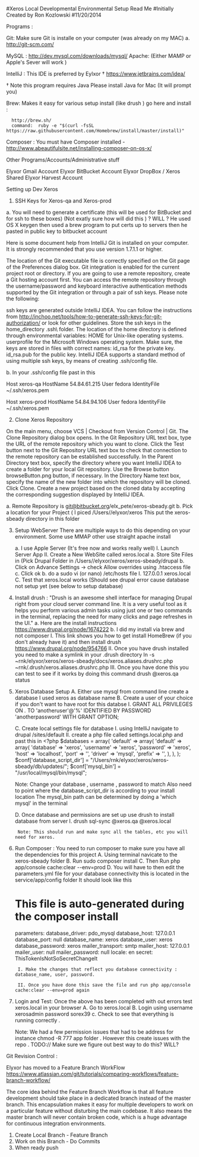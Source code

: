 #Xeros  Local Developmental Environmental Setup Read Me
#Initially Created by Ron Kozlowski
#11/20/2014


Programs :


Git: Make sure Git is installe on your computer (was already on my MAC)
    a.
        http://git-scm.com/

MySQL : http://dev.mysql.com/downloads/mysql/
Apache: (Either MAMP or Apple's Sever will work )

IntelliJ : This IDE is preferred by Eylxor †
https://www.jetbrains.com/idea/

† Note this program requires Java Please install Java for Mac (It will prompt you)

Brew: Makes it easy for various setup install (like drush )
      go here and install :

      http://brew.sh/
      command:  ruby -e "$(curl -fsSL https://raw.githubusercontent.com/Homebrew/install/master/install)"

Composer : You must have Composer installed - http://www.abeautifulsite.net/installing-composer-on-os-x/


Other Programs/Accounts/Administrative stuff

Elyxor Gmail Account
Elyxor BitBucket Account
Elyxor DropBox / Xeros Shared
Elyxor Harvest Account


Setting up Dev Xeros

1. SSH Keys for Xeros-qa and Xeros-prod

a. You will need to generate a certificate (this will be used for BitBucket and for ssh to these boxes)
(Not exatly sure how will did this ) ? WILL ? He used OS X keygen then used a brew program to put certs up to servers
then he pasted in public key to bitbucket account

Here is some document help from IntelliJ
Git is installed on your computer.
It is strongly recommended that you use version 1.7.1.1 or higher.

The location of the Git executable file is correctly specified on the Git page of the Preferences dialog box.
Git integration is enabled for the current project root or directory.
If you are going to use a remote repository, create a Git hosting account first. You can access the remote repository through the username/password and keyboard interactive authentication methods supported by the Git integration or through a pair of ssh keys.
Please note the following:

ssh keys are generated outside IntelliJ IDEA. You can follow the instructions from http://inchoo.net/tools/how-to-generate-ssh-keys-for-git-authorization/ or look for other guidelines.
Store the ssh keys in the home_directory \.ssh\ folder. The location of the home directory is defined through environmental variables:
HOME for Unix-like operating systems.
userprofile for the Microsoft Windows operating system.
Make sure, the keys are stored in files with correct names:
id_rsa for the private key.
id_rsa.pub for the public key.
IntelliJ IDEA supports a standard method of using multiple ssh keys, by means of creating .ssh/config file.

b. In your .ssh/config file past in this

Host xeros-qa
        HostName 54.84.61.215
        User fedora
        IdentityFile ~/.ssh/xeros.pem

Host xeros-prod
        HostName 54.84.94.106
        User fedora
        IdentityFile ~/.ssh/xeros.pem


2. Clone Xeros Repository

  On the main menu, choose VCS | Checkout from Version Control | Git. The Clone Repository dialog box opens.
  In the Git Repository URL text box, type the URL of the remote repository which you want to clone.
  Click the Test button next to the Git Repository URL text box to check that connection to the remote repository can be established successfully.
  In the Parent Directory text box, specify the directory where you want IntelliJ IDEA to create a folder for your local Git repository. Use the Browse button browseButton.png button, if necessary.
  In the Directory Name text box, specify the name of the new folder into which the repository will be cloned. Click Clone.
  Create a new project based on the cloned data by accepting the corresponding suggestion displayed by IntelliJ IDEA.


  a. Remote Repository is git@bitbucket.org/elx_pete/xeros-sbeady.git
  b. Pick a location for  your Project ( I piced /Users/<Username>/elyxor/xeros
    This put the xeros-sbeady directory in this folder

 3. Setup WebServer
    There are multiple ways to do this depending on your environment. Some use MMAP other use straight apache install

    a. I use Apple Server (It's free now and works really well)
        I. Launch Server App
        II. Create a New WebSite called xeros.local
            a. Store Site Files in (Pick Drupal Folder in /Users/<Username>/elyxor/xeros/xeros-sbeady/drupal
            b. Click on Advance Settings -> check Allow overrides using .htaccess file
            c. Click ok
    b. do a sudo vi (or nano) /etc/hosts file
        I. 127.0.0.1	xeros.local
    C. Test that xeros.local works (Should see drupal error cause database not setup yet (see below to setup database)

4. Install drush : "Drush is an awesome shell interface for managing Drupal right from your cloud server command line. It is a very useful tool as it helps you perform various admin tasks using just one or two commands in the terminal, replacing the need for many clicks and page refreshes in the UI."
    a. Here are the install instructions https://www.drupal.org/node/1674222
    b. I did my install via brew and not composer
        I. This link shows you how to get install HomeBrew (if you don't already have it) and then install drush
            https://www.drupal.org/node/954766
        II. Once you have drush installed you need to make a symlink in your .drush directory
            ln -s ~rnk/elyxor/xeros/xeros-sbeady/docs/xeros.aliases.drushrc.php ~rnk/.drush/xeros.aliases.drushrc.php
        III. Once you have done this you can test to see if it works by doing this command
                drush @xeros.qa status


5. Xeros Database Setup
    A. Either use mysql from command line create a database I used xeros as database name
    B. <optional> Create a user of your choice if you don't want to have root for this databse
        I.   GRANT ALL PRIVILEGES ON *.* TO 'anotheruser'@'%' IDENTIFIED BY PASSWORD 'anotherpassword' WITH GRANT OPTION;

    C. Create local settings file for database
        I. using IntelliJ navigate to drupal /sites/default
        II. create a php file called settings.local.php
        and past this in
         <?php
         $databases = array(
              'default' =>
                array(
                  'default' =>
                    array(
                      'database' => 'xeros',
                      'username' => 'xeros',
                      'password' => 'xeros',
                      'host'     => 'localhost',
                      'port'     => '',
                      'driver'   => 'mysql',
                      'prefix'   => '',
                    ),
                ),
            );
            $conf['database_script_dir'] = "/Users/rnk/elyxor/xeros/xeros-sbeady/db/updates/";
            $conf['mysql_bin'] = "/usr/local/mysql/bin/mysql";

    Note: Change your database , username , password to match
    Also need to point where the database_script_dir is according to your install location
    The mysql_bin path can be determined by doing a 'which mysql' in the terminal

    D. Once database and permissions are set up use drush to install database from server
        I. drush sql-sync @xeros.qa @xeros.local

        Note: This should run and make sync all the tables, etc you will need for xeros.

6. Run Composer : You need to run composer to make sure you have all the dependencies for this project
    A. Using terminal navicate to the xeros-sbeady folder
    B. Run sudo composer install
    C. Then Run php app/console cache:clear --env=prod
    D. You will have to then edit the parameters.yml file for your database connectivity this is located in the service/app/config folder
    It should look like this
    # This file is auto-generated during the composer install
    parameters:
        database_driver: pdo_mysql
        database_host: 127.0.0.1
        database_port: null
        database_name: xeros
        database_user: xeros
        database_password: xeros
        mailer_transport: smtp
        mailer_host: 127.0.0.1
        mailer_user: null
        mailer_password: null
        locale: en
        secret: ThisTokenIsNotSoSecretChangeIt

        I. Make the changes that reflect you database connectivity : database_name, user, password.

        II. Once you have done this save the file and run php app/console cache:clear --env=prod again


7. Login and Test: Once the above has been completed with out errors test xeros.local in your browser
    A. Go to xeros.local
    B. Login using username xerosadmin password sorex39
    c. Check to see that everything is running correctly .

    Note: We had a few permission issues that had to be address for instance
    chmod -R 777 app folder . However this create issues with the repo . TODO:// Make sure we figure out best way to do this? WILL?


Git Revision Control :

Elyxor has moved to a Feature Branch WorkFlow
https://www.atlassian.com/git/tutorials/comparing-workflows/feature-branch-workflow/

The core idea behind the Feature Branch Workflow is that all feature development should take place in a dedicated branch instead of the master branch. This encapsulation makes it easy for multiple developers to work on a particular feature without disturbing the main codebase. It also means the master branch will never contain broken code, which is a huge advantage for continuous integration environments.


1. Create Local Branch - Feature Branch
2. Work on this Branch - Do Commits
3. When ready push 
